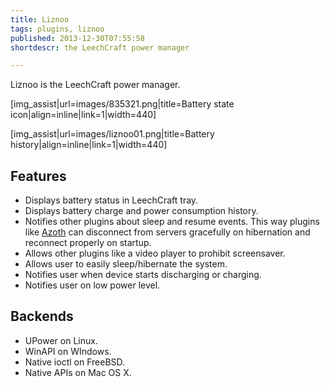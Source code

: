 ```yaml
---
title: Liznoo
tags: plugins, liznoo
published: 2013-12-30T07:55:58
shortdescr: the LeechCraft power manager

---
```


Liznoo is the LeechCraft power manager.

\[img\_assist|url=images/835321.png|title=Battery state icon|align=inline|link=1|width=440\]

\[img\_assist|url=images/liznoo01.png|title=Battery history|align=inline|link=1|width=440\]

Features
--------

- Displays battery status in LeechCraft tray.
- Displays battery charge and power consumption history.
- Notifies other plugins about sleep and resume events. This way
  plugins like [Azoth](/plugins-azoth) can disconnect from servers
  gracefully on hibernation and reconnect properly on startup.
- Allows other plugins like a video player to prohibit screensaver.
- Allows user to easily sleep/hibernate the system.
- Notifies user when device starts discharging or charging.
- Notifies user on low power level.

Backends
--------

- UPower on Linux.
- WinAPI on WIndows.
- Native ioctl on FreeBSD.
- Native APIs on Mac OS X.
